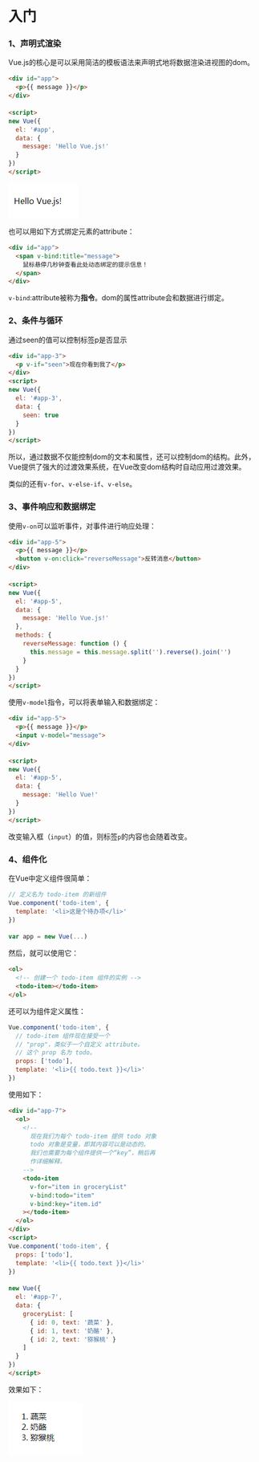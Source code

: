 # 入门

### 1、声明式渲染

Vue.js的核心是可以采用简洁的模板语法来声明式地将数据渲染进视图的dom。

```html
<div id="app">
  <p>{{ message }}</p>
</div>

<script>
new Vue({
  el: '#app',
  data: {
    message: 'Hello Vue.js!'
  }
})
</script>
```

![](/assets/1582880212868.png)

也可以用如下方式绑定元素的attribute：

```html
<div id="app">
  <span v-bind:title="message">
    鼠标悬停几秒钟查看此处动态绑定的提示信息！
  </span>
</div>
```

`v-bind`:attribute被称为**指令**。dom的属性attribute会和数据进行绑定。

### 2、条件与循环

通过seen的值可以控制标签p是否显示

```html
<div id="app-3">
  <p v-if="seen">现在你看到我了</p>
</div>
<script>
new Vue({
  el: '#app-3',
  data: {
    seen: true
  }
})
</script>
```

所以，通过数据不仅能控制dom的文本和属性，还可以控制dom的结构。此外，Vue提供了强大的过渡效果系统，在Vue改变dom结构时自动应用过渡效果。

类似的还有`v-for`、`v-else-if`、`v-else`。

### 3、事件响应和数据绑定

使用`v-on`可以监听事件，对事件进行响应处理：

```html
<div id="app-5">
  <p>{{ message }}</p>
  <button v-on:click="reverseMessage">反转消息</button>
</div>

<script>
new Vue({
  el: '#app-5',
  data: {
    message: 'Hello Vue.js!'
  },
  methods: {
    reverseMessage: function () {
      this.message = this.message.split('').reverse().join('')
    }
  }
})
</script>
```

使用`v-model`指令，可以将表单输入和数据绑定：

```html
<div id="app-5">
  <p>{{ message }}</p>
  <input v-model="message">
</div>

<script>
new Vue({
  el: '#app-5',
  data: {
    message: 'Hello Vue!'
  }
})
</script>
```

改变输入框（`input`）的值，则标签`p`的内容也会随着改变。

### 4、组件化

在Vue中定义组件很简单：

```js
// 定义名为 todo-item 的新组件
Vue.component('todo-item', {
  template: '<li>这是个待办项</li>'
})

var app = new Vue(...)
```

然后，就可以使用它：

```html
<ol>
  <!-- 创建一个 todo-item 组件的实例 -->
  <todo-item></todo-item>
</ol>
```

还可以为组件定义属性：

```js
Vue.component('todo-item', {
  // todo-item 组件现在接受一个
  // "prop"，类似于一个自定义 attribute。
  // 这个 prop 名为 todo。
  props: ['todo'],
  template: '<li>{{ todo.text }}</li>'
})
```

使用如下：

```html
<div id="app-7">
  <ol>
    <!--
      现在我们为每个 todo-item 提供 todo 对象
      todo 对象是变量，即其内容可以是动态的。
      我们也需要为每个组件提供一个“key”，稍后再
      作详细解释。
    -->
    <todo-item
      v-for="item in groceryList"
      v-bind:todo="item"
      v-bind:key="item.id"
    ></todo-item>
  </ol>
</div>
<script>
Vue.component('todo-item', {
  props: ['todo'],
  template: '<li>{{ todo.text }}</li>'
})

new Vue({
  el: '#app-7',
  data: {
    groceryList: [
      { id: 0, text: '蔬菜' },
      { id: 1, text: '奶酪' },
      { id: 2, text: '猕猴桃' }
    ]
  }
})
</script>
```

效果如下：

![](/assets/1582882105830.png)

